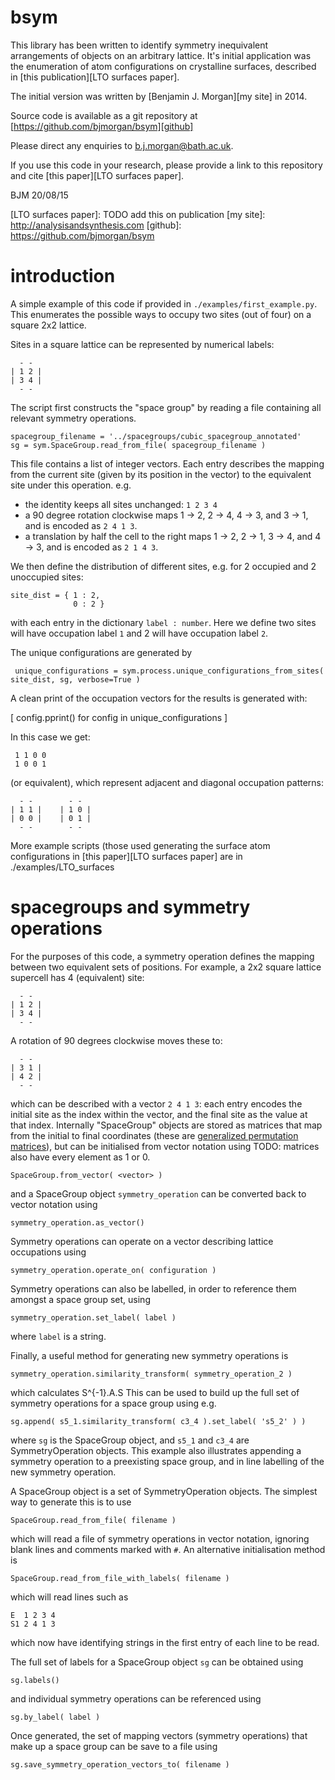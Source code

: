 # bsym

This library has been written to identify symmetry inequivalent arrangements of objects on an arbitrary lattice.
It's initial application was the enumeration of atom configurations on crystalline surfaces, described in [this publication][LTO surfaces paper]. 

The initial version was written by [Benjamin J. Morgan][my site] in 2014.

Source code is available as a git repository at [https://github.com/bjmorgan/bsym][github]

Please direct any enquiries to b.j.morgan@bath.ac.uk.

If you use this code in your research, please provide a link to this repository and cite [this paper][LTO surfaces paper].

BJM 20/08/15

[LTO surfaces paper]: TODO add this on publication
[my site]: http://analysisandsynthesis.com
[github]: https://github.com/bjmorgan/bsym

# introduction

A simple example of this code if provided in `./examples/first_example.py`. This enumerates the possible ways to occupy two sites (out of four) on a square 2x2 lattice.

Sites in a square lattice can be represented by numerical labels:
 
      - -
    | 1 2 |
    | 3 4 |
      - -

The script first constructs the "space group" by reading a file containing all relevant symmetry operations.

    spacegroup_filename = '../spacegroups/cubic_spacegroup_annotated'
    sg = sym.SpaceGroup.read_from_file( spacegroup_filename )

This file contains a list of integer vectors. Each entry describes the mapping from the current site (given by its position in the vector) to the equivalent site under this operation.
e.g.

- the identity keeps all sites unchanged: `1 2 3 4`
- a 90 degree rotation clockwise maps 1 -> 2, 2 -> 4, 4 -> 3, and 3 -> 1, and is encoded as `2 4 1 3`.
- a translation by half the cell to the right maps 1 -> 2, 2 -> 1, 3 -> 4, and 4 -> 3, and is encoded as `2 1 4 3`.

We then define the distribution of different sites, e.g. for 2 occupied and 2 unoccupied sites:

    site_dist = { 1 : 2, 
                  0 : 2 }
                  
 with each entry in the dictionary `label : number`. Here we define two sites will have occupation label `1` and 2 will have occupation label `2`.
 
 The unique configurations are generated by
 
     unique_configurations = sym.process.unique_configurations_from_sites( site_dist, sg, verbose=True )
     
 A clean print of the occupation vectors for the results is generated with:
 
 [ config.pprint() for config in unique_configurations ] 
 
 In this case we get:
 
     1 1 0 0
     1 0 0 1
     
 (or equivalent), which represent adjacent and diagonal occupation patterns:
 
      - -        - -
    | 1 1 |    | 1 0 |
    | 0 0 |    | 0 1 |
      - -        - -
     
 More example scripts (those used generating the surface atom configurations in [this paper][LTO surfaces paper] are in ./examples/LTO_surfaces

# spacegroups and symmetry operations

For the purposes of this code, a symmetry operation defines the mapping between two equivalent sets of positions. For example, a 2x2 square lattice supercell has 4 (equivalent) site:

      - -
    | 1 2 |
    | 3 4 |
      - -

A rotation of 90 degrees clockwise moves these to:

      - -
    | 3 1 |
    | 4 2 |
      - -

which can be described with a vector `2 4 1 3`: each entry encodes the initial site as the index within the vector, and the final site as the value at that index.
Internally "SpaceGroup" objects are stored as matrices that map from the initial to final coordinates (these are [generalized permutation matrices][gpm]), but can be initialised from vector notation using TODO: matrices also have every element as 1 or 0.

    SpaceGroup.from_vector( <vector> )

and a SpaceGroup object `symmetry_operation` can be converted back to vector notation using

    symmetry_operation.as_vector()

Symmetry operations can operate on a vector describing lattice occupations using

    symmetry_operation.operate_on( configuration )

Symmetry operations can also be labelled, in order to reference them amongst a space group set, using

    symmetry_operation.set_label( label )

where `label` is a string.

Finally, a useful method for generating new symmetry operations is

    symmetry_operation.similarity_transform( symmetry_operation_2 )

which calculates S^{-1}.A.S
This can be used to build up the full set of symmetry operations for a space group using e.g.

    sg.append( s5_1.similarity_transform( c3_4 ).set_label( 's5_2' ) )

where `sg` is the SpaceGroup object, and `s5_1` and `c3_4` are SymmetryOperation objects. This example also illustrates appending a symmetry operation to a preexisting space group, and in line labelling of the new symmetry operation.

A SpaceGroup object is a set of SymmetryOperation objects. The simplest way to generate this is to use

    SpaceGroup.read_from_file( filename )

which will read a file of symmetry operations in vector notation, ignoring blank lines and comments marked with `#`.
An alternative initialisation method is

    SpaceGroup.read_from_file_with_labels( filename )
   
which will read lines such as

    E  1 2 3 4
    S1 2 4 1 3 

which now have identifying strings in the first entry of each line to be read.

The full set of labels for a SpaceGroup object `sg` can be obtained using

    sg.labels()

and individual symmetry operations can be referenced using

    sg.by_label( label )

Once generated, the set of mapping vectors (symmetry operations) that make up a space group can be save to a file using

    sg.save_symmetry_operation_vectors_to( filename )

[gpm]: https://en.wikipedia.org/wiki/Generalized_permutation_matrix

